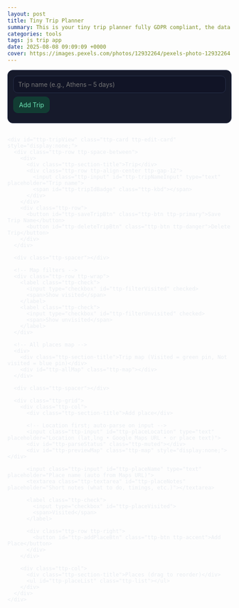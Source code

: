 ```yaml
---
layout: post
title: Tiny Trip Planner
summary: This is your tiny trip planner fully GDPR compliant, the data are stored only on your device.
categories: tools
tags: js trip app
date: 2025-08-08 09:09:09 +0000
cover: https://images.pexels.com/photos/12932264/pexels-photo-12932264.jpeg
---
```


<!-- Tiny Trip Planner (scoped widget) — default Leaflet pins + visited chip + filters + drag/drop -->
<link rel="stylesheet" href="https://unpkg.com/leaflet@1.9.4/dist/leaflet.css" crossorigin>
<script src="https://unpkg.com/leaflet@1.9.4/dist/leaflet.js" crossorigin></script>

<div class="ttp" id="ttp-root">
  <!-- Top nav -->
  <div class="ttp-topbar ttp-card">
    <div class="ttp-row ttp-wrap">
      <input class="ttp-input" id="ttp-newTripName" type="text" placeholder="Trip name (e.g., Athens – 5 days)">
      <button class="ttp-btn ttp-accent" id="ttp-addTripBtn">Add Trip</button>
    </div>
    <div class="ttp-topbar-list" id="ttp-tripList"></div>
  </div>

  <div class="ttp-gap"></div>

  <!-- Content -->
  <div class="ttp-main">
    <div id="ttp-emptyState" class="ttp-card" style="display:none;">
      <div class="ttp-section-title">No trip selected</div>
      <p class="ttp-muted">Create a trip or open one to add places.</p>
    </div>

    <div id="ttp-tripView" class="ttp-card ttp-edit-card" style="display:none;">
      <div class="ttp-row ttp-space-between">
        <div>
          <div class="ttp-section-title">Trip</div>
          <div class="ttp-row ttp-align-center ttp-gap-12">
            <input class="ttp-input" id="ttp-tripNameInput" type="text" placeholder="Trip name">
            <span id="ttp-tripIdBadge" class="ttp-kbd"></span>
          </div>
        </div>
        <div class="ttp-row">
          <button id="ttp-saveTripBtn" class="ttp-btn ttp-primary">Save Trip Name</button>
          <button id="ttp-deleteTripBtn" class="ttp-btn ttp-danger">Delete Trip</button>
        </div>
      </div>

      <div class="ttp-spacer"></div>

      <!-- Map filters -->
      <div class="ttp-row ttp-wrap">
        <label class="ttp-check">
          <input type="checkbox" id="ttp-filterVisited" checked>
          <span>Show visited</span>
        </label>
        <label class="ttp-check">
          <input type="checkbox" id="ttp-filterUnvisited" checked>
          <span>Show unvisited</span>
        </label>
      </div>

      <!-- All places map -->
      <div>
        <div class="ttp-section-title">Trip map (Visited = green pin, Not visited = blue pin)</div>
        <div id="ttp-allMap" class="ttp-map"></div>
      </div>

      <div class="ttp-spacer"></div>

      <div class="ttp-grid">
        <div class="ttp-col">
          <div class="ttp-section-title">Add place</div>

          <!-- Location first; auto-parse on input -->
          <input class="ttp-input" id="ttp-placeLocation" type="text" placeholder="Location (lat,lng • Google Maps URL • or place text)">
          <div id="ttp-parseStatus" class="ttp-muted"></div>
          <div id="ttp-previewMap" class="ttp-map" style="display:none;"></div>

          <input class="ttp-input" id="ttp-placeName" type="text" placeholder="Place name (auto from Maps URL)">
          <textarea class="ttp-textarea" id="ttp-placeNotes" placeholder="Short notes (what to do, timings, etc.)"></textarea>

          <label class="ttp-check">
            <input type="checkbox" id="ttp-placeVisited">
            <span>Visited</span>
          </label>

          <div class="ttp-row ttp-right">
            <button id="ttp-addPlaceBtn" class="ttp-btn ttp-accent">Add Place</button>
          </div>
        </div>

        <div class="ttp-col">
          <div class="ttp-section-title">Places (drag to reorder)</div>
          <ul id="ttp-placeList" class="ttp-list"></ul>
        </div>
      </div>
    </div>
  </div>
</div>

<style>
  /* ---------- SCOPED STYLES ---------- */
  .ttp { --bg:#0f1220; --panel:#161A2B; --panel2:#1B2138; --text:#E8ECF1; --muted:#A7B0C0; --accent:#6EE7B7; --danger:#f87171; --border:#27304a; }
  .ttp * { box-sizing:border-box; }
  .ttp .ttp-main { color:var(--text); }
  .ttp .ttp-card { background:var(--panel2); border:1px solid var(--border); border-radius:12px; padding:12px; }
  .ttp .ttp-edit-card { border-radius:16px; }
  .ttp .ttp-topbar { background:var(--panel); border:1px solid var(--border); }
  .ttp .ttp-gap { height:16px; }
  .ttp .ttp-section-title { font-size:13px; color:var(--muted); text-transform:uppercase; letter-spacing:.08em; margin:4px 0 8px; }
  .ttp .ttp-row { display:flex; gap:8px; align-items:center; }
  .ttp .ttp-space-between { justify-content:space-between; }
  .ttp .ttp-right { justify-content:flex-end; }
  .ttp .ttp-align-center { align-items:center; }
  .ttp .ttp-wrap { flex-wrap:wrap; }
  .ttp .ttp-col { display:flex; flex-direction:column; gap:6px; }
  .ttp .ttp-input, .ttp .ttp-textarea {
    width:100%; background:#111426; color:var(--text); border:1px solid var(--border);
    border-radius:10px; padding:10px; outline:none; font:inherit;
  }
  .ttp .ttp-textarea { min-height:80px; resize:vertical; }
  .ttp .ttp-btn { background:#1f2542; color:var(--text); border:1px solid var(--border); padding:9px 12px; border-radius:10px; cursor:pointer; font:inherit; }
  .ttp .ttp-btn:hover { filter:brightness(1.1); }
  .ttp .ttp-primary { background:#26305b; border-color:#2f3a6e; }
  .ttp .ttp-accent { background:#123c33; border-color:#104235; color:var(--accent); }
  .ttp .ttp-danger { background:#3a1416; border-color:#4a1d20; color:#ffb4b4; }
  .ttp .ttp-muted { color:var(--muted); font-size:13px; }
  .ttp .ttp-kbd { font-family:ui-monospace, SFMono-Regular, Menlo, Consolas, monospace; font-size:12px; padding:1px 6px; border:1px solid var(--border); border-radius:6px; background:#0d1020; color:var(--muted); }
  .ttp .ttp-spacer { height:8px; }
  .ttp .ttp-map { width:100%; height:300px; border-radius:12px; overflow:hidden; border:1px solid var(--border); }
  .ttp .ttp-list { list-style:none; padding:0; margin:0; display:grid; gap:8px; }
  .ttp .ttp-list-item { border:1px solid var(--border); border-radius:10px; padding:10px; background:#13182b; display:grid; gap:8px; }
  .ttp .ttp-title { font-weight:600; color:var(--text); }

  /* actions grid */
  .ttp .ttp-actions { display:grid; grid-template-columns:1fr 1fr; gap:8px; }
  .ttp .ttp-handle-btn { cursor:grab; }
  .ttp .ttp-dragging { opacity:.6; }
  .ttp .ttp-drop-target { outline:2px dashed var(--accent); border-radius:10px; }

  .ttp .ttp-topbar-list { display:flex; gap:8px; flex-wrap:wrap; margin-top:10px; }
  .ttp .ttp-topbar-list .ttp-tripBtn { background:#13182b; border:1px solid var(--border); color:var(--text); padding:8px 10px; border-radius:10px; cursor:pointer; }
  .ttp .ttp-tripBtn.ttp-active { background:#123c33; border-color:#104235; color:var(--accent); }

  /* clickable visited chip */
  .ttp .ttp-chip-btn {
    display:inline-flex; align-items:center; gap:6px;
    font-size:12px; padding:6px 10px; border-radius:999px; border:1px solid var(--border);
    background:#0d1020; color:var(--muted); cursor:pointer; user-select:none;
    justify-content:center; text-align:center;
  }
  .ttp .ttp-chip-btn:hover { filter:brightness(1.1); }
  .ttp .ttp-chip-btn:active { transform: translateY(1px); }
  .ttp .ttp-chip-btn.visited { color:#a3e7c9; border-color:#225a4a; background:#0e2c25; }
  .ttp .ttp-chip-icon { font-size:14px; line-height:1; }
  .ttp .ttp-place-visited .ttp-title { text-decoration: line-through; opacity:.75; }
  .ttp .ttp-check { display:flex; align-items:center; gap:8px; font-size:14px; color:var(--muted); }
</style>

<script>
(function(){
  // ---------- Storage ----------
  const LS_KEY = 'tiny_trip_planner_v8';
  const db = { trips: [], lastTripId: 0, lastPlaceId: 0 };
  const root = document.getElementById('ttp-root');

  function loadDB(){ try{ const raw=localStorage.getItem(LS_KEY); if(raw) Object.assign(db, JSON.parse(raw)); }catch(e){ console.warn('DB load failed', e); } }
  function saveDB(){ localStorage.setItem(LS_KEY, JSON.stringify(db)); }
  function nextTripId(){ db.lastTripId+=1; saveDB(); return db.lastTripId; }
  function nextPlaceId(){ db.lastPlaceId+=1; saveDB(); return db.lastPlaceId; }

  // ---------- Helpers ----------
  function getEl(id){ return root.querySelector('#'+id); }
  const els = {
    newTripName: getEl('ttp-newTripName'),
    addTripBtn: getEl('ttp-addTripBtn'),
    tripList: getEl('ttp-tripList'),
    emptyState: getEl('ttp-emptyState'),
    tripView: getEl('ttp-tripView'),
    tripNameInput: getEl('ttp-tripNameInput'),
    tripIdBadge: getEl('ttp-tripIdBadge'),
    saveTripBtn: getEl('ttp-saveTripBtn'),
    deleteTripBtn: getEl('ttp-deleteTripBtn'),

    placeLocation: getEl('ttp-placeLocation'),
    placeName: getEl('ttp-placeName'),
    placeNotes: getEl('ttp-placeNotes'),
    placeVisited: getEl('ttp-placeVisited'),
    parseStatus: getEl('ttp-parseStatus'),
    previewMap: getEl('ttp-previewMap'),
    addPlaceBtn: getEl('ttp-addPlaceBtn'),
    placeList: getEl('ttp-placeList'),

    allMap: getEl('ttp-allMap'),
    filterVisited: getEl('ttp-filterVisited'),
    filterUnvisited: getEl('ttp-filterUnvisited'),
  };

  function addTrip(name){
    const t = { id: nextTripId(), name: name || `Trip ${db.lastTripId}`, createdAt: Date.now(), places: [] };
    db.trips.push(t); saveDB(); return t;
  }
  function getTrip(id){ return db.trips.find(t=>t.id===id); }
  function updateTripName(id, name){ const t=getTrip(id); if(t){ t.name=name; saveDB(); } }
  function deleteTrip(id){ const i=db.trips.findIndex(t=>t.id===id); if(i>-1){ db.trips.splice(i,1); saveDB(); } }

  function addPlace(tripId, {name, notes, lat, lng, locationInput, visited}){
    const t=getTrip(tripId); if(!t) return;
    t.places.push({
      id: nextPlaceId(),
      name: name || `Place ${db.lastPlaceId}`,
      notes: notes||'',
      lat, lng,
      locationInput: locationInput||'',
      visited: !!visited,
      createdAt: Date.now()
    });
    saveDB();
  }
  function updatePlace(tripId, placeId, patch){
    const t=getTrip(tripId); if(!t) return;
    const p=t.places.find(x=>x.id===placeId);
    if(p){ Object.assign(p, patch); saveDB(); }
  }
  function deletePlace(tripId, placeId){
    const t=getTrip(tripId); if(!t) return;
    const i=t.places.findIndex(x=>x.id===placeId);
    if(i>-1){ t.places.splice(i,1); saveDB(); }
  }
  function movePlace(tripId, fromIdx, toIdx){
    const t=getTrip(tripId); if(!t) return;
    if(fromIdx===toIdx || fromIdx<0 || toIdx<0 || fromIdx>=t.places.length || toIdx>t.places.length) return;
    const [item] = t.places.splice(fromIdx,1);
    t.places.splice(toIdx,0,item);
    saveDB();
  }

  function formatLatLng(lat,lng){ return `${Number(lat).toFixed(6)}, ${Number(lng).toFixed(6)}`; }
  function escapeHtml(s){ return String(s||'').replace(/[&<>"']/g,c=>({'&':'&amp;','<':'&gt;','>':'&gt;','"':'&quot;'}[c])); }
  function escapeAttr(s){ return escapeHtml(s).replace(/"/g,'&quot;'); }

  // ---------- Google URL parsers ----------
  function coordsFromGoogleUrl(input){
    try{
      const u = new URL(input);
      const href = u.href;
      const at = href.match(/@(-?\d+\.\d+),\s*(-?\d+\.\d+)/);
      if(at) return {lat:parseFloat(at[1]), lng:parseFloat(at[2])};
      const q = u.searchParams.get('q') || u.searchParams.get('ll');
      if(q){
        const m = q.match(/(-?\d+(\.\d+)?)\s*,\s*(-?\d+(\.\d+)?)/);
        if(m) return {lat:parseFloat(m[1]), lng:parseFloat(m[3])};
      }
      const bang = href.match(/!3d(-?\d+\.\d+)!4d(-?\d+\.\d+)/);
      if(bang) return {lat:parseFloat(bang[1]), lng:parseFloat(bang[2])};
    }catch(e){}
    return null;
  }
  function nameFromGoogleUrl(input){
    try{
      const u = new URL(input);
      const path = u.pathname || '';
      const placeIdx = path.indexOf('/place/');
      if(placeIdx !== -1){
        const seg = path.slice(placeIdx + 7).split('/')[0];
        const plusFixed = seg.replace(/\+/g,' ');
        let decoded = decodeURIComponent(plusFixed);
        decoded = decoded.replace(/`/g, "'").replace(/\s+/g,' ').trim();
        if(decoded) return decoded;
      }
      const q = u.searchParams.get('q');
      if(q && !/^-?\d+(\.\d+)?\s*,\s*-?\d+(\.\d+)?$/.test(q)){
        const plusFixed = q.replace(/\+/g,' ');
        let decoded = decodeURIComponent(plusFixed).replace(/`/g,"'").replace(/\s+/g,' ').trim();
        if(decoded) return decoded;
      }
    }catch(e){}
    return '';
  }

  // ---------- Geocoding (auto, debounced) ----------
  let currentTripId = null;
  let previewLeaflet = null;
  let allMapLeaflet = null;
  let allMapMarkers = [];
  let allMapPolyline = null;

  function setStatus(msg, isErr=false){
    els.parseStatus.textContent = msg || '';
    els.parseStatus.style.color = isErr ? 'var(--danger)' : 'var(--muted)';
  }

  async function parseLocation(input){
    input = (input||'').trim();
    const m = input.match(/^(-?\d+(\.\d+)?)\s*,\s*(-?\d+(\.\d+)?)$/);
    if(m) return {lat:parseFloat(m[1]), lng:parseFloat(m[3]), source:'latlng'};
    if (/(google\.com\/maps|goo\.gl\/maps|maps\.app\.goo\.gl)/.test(input)){
      const c = coordsFromGoogleUrl(input);
      if(c) return {...c, source:'google'};
    }
    const url = `https://nominatim.openstreetmap.org/search?format=jsonv2&q=${encodeURIComponent(input)}&limit=1`;
    const res = await fetch(url, { headers:{'Accept':'application/json'} });
    if(!res.ok) throw new Error('Geocoding failed');
    const j = await res.json();
    if(Array.isArray(j) && j.length>0){
      const hit=j[0];
      return {lat:parseFloat(hit.lat), lng:parseFloat(hit.lon), source:'nominatim'};
    }
    throw new Error('No results for that place');
  }

  function debounce(fn, delay){ let t; return (...a)=>{ clearTimeout(t); t=setTimeout(()=>fn(...a), delay); }; }
  const autoParse = debounce(async ()=>{
    const input = els.placeLocation.value.trim();
    if(!input){ els.previewMap.style.display='none'; setStatus(''); return; }
    try{
      setStatus('Finding location…');
      const res = await parseLocation(input);
      setStatus(`OK (${res.source}) → ${formatLatLng(res.lat,res.lng)}`);
      if(previewLeaflet && previewLeaflet.remove) previewLeaflet.remove();
      previewLeaflet = showSinglePin(els.previewMap, res.lat, res.lng, false);
      els.previewMap.style.display='block';
      els.previewMap.dataset.lat = res.lat;
      els.previewMap.dataset.lng = res.lng;
      if (/(google\.com\/maps|goo\.gl\/maps|maps\.app\.goo\.gl)/.test(input)){
        const nm = nameFromGoogleUrl(input);
        if(nm && !els.placeName.value) els.placeName.value = nm;
      }
    }catch(e){
      setStatus(`Error: ${e.message}`, true);
      els.previewMap.style.display='none';
    }
  }, 400);

  // ---------- Default Leaflet pin icons (blue/green) ----------
  const defaultShadowUrl = 'https://unpkg.com/leaflet@1.9.4/dist/images/marker-shadow.png';
  const visitedIcon = new L.Icon({
    iconUrl: 'https://raw.githubusercontent.com/pointhi/leaflet-color-markers/master/img/marker-icon-green.png',
    shadowUrl: defaultShadowUrl,
    iconSize: [25,41], iconAnchor: [12,41], popupAnchor: [1,-34], shadowSize: [41,41]
  });
  const unvisitedIcon = new L.Icon({
    iconUrl: 'https://raw.githubusercontent.com/pointhi/leaflet-color-markers/master/img/marker-icon-blue.png',
    shadowUrl: defaultShadowUrl,
    iconSize: [25,41], iconAnchor: [12,41], popupAnchor: [1,-34], shadowSize: [41,41]
  });
  function pinIcon(visited){ return visited ? visitedIcon : unvisitedIcon; }

  // ---------- Map helpers ----------
  function showSinglePin(el, lat, lng, visited){
    el.innerHTML='';
    const map = L.map(el).setView([lat,lng], 14);
    L.tileLayer('https://{s}.tile.openstreetmap.org/{z}/{x}/{y}.png', {
      maxZoom:19, attribution:'&copy; <a href="https://www.openstreetmap.org/">OpenStreetMap</a> contributors'
    }).addTo(map);
    L.marker([lat,lng], { icon: pinIcon(visited) }).addTo(map);
    setTimeout(()=>map.invalidateSize(),100);
    return map;
  }

  function renderAllPlacesMap(){
    const t=getTrip(currentTripId); if(!t) return;
    if(!allMapLeaflet){
      allMapLeaflet = L.map(els.allMap).setView([0,0], 2);
      L.tileLayer('https://{s}.tile.openstreetmap.org/{z}/{x}/{y}.png', {
        maxZoom:19, attribution:'&copy; <a href="https://www.openstreetmap.org/">OpenStreetMap</a> contributors'
      }).addTo(allMapLeaflet);
      setTimeout(()=>allMapLeaflet.invalidateSize(), 100);
    }
    // clear
    allMapMarkers.forEach(m=>allMapLeaflet.removeLayer(m));
    allMapMarkers = [];
    if(allMapPolyline){ allMapLeaflet.removeLayer(allMapPolyline); allMapPolyline=null; }

    const showVisited = els.filterVisited.checked;
    const showUnvisited = els.filterUnvisited.checked;

    const ordered = getTrip(currentTripId).places.slice();
    const visible = ordered.filter(p => (p.visited && showVisited) || (!p.visited && showUnvisited));
    const latlngs = [];

    for(const p of visible){
      const marker = L.marker([p.lat,p.lng], { icon: pinIcon(p.visited) })
        .addTo(allMapLeaflet)
        .bindPopup(`<strong>${escapeHtml(p.name)}</strong>${p.visited ? ' <span style="opacity:.7;">(visited)</span>' : ''}<br/>${formatLatLng(p.lat,p.lng)}`);
      allMapMarkers.push(marker);
      latlngs.push([p.lat, p.lng]);
    }

    if(latlngs.length >= 2){
      allMapPolyline = L.polyline(latlngs, { weight:3 }).addTo(allMapLeaflet);
    }

    if(latlngs.length){
      allMapLeaflet.fitBounds(L.latLngBounds(latlngs), { padding:[20,20] });
    }else{
      allMapLeaflet.setView([0,0], 2);
    }
  }

  // ---------- UI ----------
  function renderTrips(){
    els.tripList.innerHTML='';
    const sorted=[...db.trips].sort((a,b)=>b.createdAt-a.createdAt);
    for(const t of sorted){
      const btn=document.createElement('button');
      btn.className='ttp-tripBtn' + (t.id===currentTripId ? ' ttp-active' : '');
      btn.textContent = `${t.name} (#${t.id})`;
      btn.addEventListener('click',()=>openTrip(t.id));
      els.tripList.appendChild(btn);
    }
  }

  function openTrip(id){
    currentTripId = id;
    const t=getTrip(id); if(!t) return;
    els.emptyState.style.display='none';
    els.tripView.style.display='block';
    els.tripNameInput.value=t.name;
    els.tripIdBadge.textContent=`Trip #${t.id}`;
    renderTrips();
    renderPlaces();
    renderAllPlacesMap();
  }

  function renderPlaces(){
    const t=getTrip(currentTripId);
    if(!t) return;
    els.placeList.innerHTML='';

    t.places.forEach((p, idx)=>{
      const li=document.createElement('li');
      li.className='ttp-list-item' + (p.visited ? ' ttp-place-visited' : '');
      li.dataset.index = idx;

      li.innerHTML=`
        <div>
          <div class="ttp-title">${escapeHtml(p.name)}</div>
          <div class="ttp-muted">#${p.id} • ${formatLatLng(p.lat,p.lng)}</div>
          <div class="ttp-muted">${escapeHtml(p.notes||'')}</div>
        </div>

        <div class="ttp-actions">
          <button class="ttp-btn ttp-primary" data-edit="${p.id}">✏️ Edit</button>
          <button class="ttp-btn ttp-danger" data-del="${p.id}">🗑️ Delete</button>

          <button class="ttp-btn ttp-handle-btn" draggable="true" data-handle="${idx}" title="Drag to reorder">↕️ Reorder</button>
          <button class="ttp-chip-btn ${p.visited ? 'visited':''}" data-chip="${p.id}" aria-pressed="${p.visited ? 'true':'false'}" title="Toggle visited">
            <span class="ttp-chip-icon">${p.visited ? '✅' : '🗺️'}</span>
            <span>${p.visited ? 'Visited' : 'Mark visited'}</span>
          </button>
        </div>
      `;

      // clickable visited chip
      li.querySelector(`[data-chip="${p.id}"]`).addEventListener('click', ()=>{
        updatePlace(t.id, p.id, { visited: !p.visited });
        renderPlaces();
        renderAllPlacesMap();
      });

      // delete
      li.querySelector('[data-del]').addEventListener('click',()=>{
        if(confirm('Delete this place?')){ deletePlace(t.id, p.id); renderPlaces(); renderTrips(); renderAllPlacesMap(); }
      });

      // edit inline
      li.querySelector('[data-edit]').addEventListener('click',()=>editPlaceInline(t.id,p));

      // drag & drop — handle initiates drag, items accept drop
      const handle = li.querySelector(`[data-handle="${idx}"]`);
      handle.addEventListener('dragstart', (ev)=>{
        ev.dataTransfer.setData('text/plain', String(idx));
        li.classList.add('ttp-dragging');
      });
      handle.addEventListener('dragend', ()=> li.classList.remove('ttp-dragging'));
      li.addEventListener('dragover', (ev)=>{ ev.preventDefault(); li.classList.add('ttp-drop-target'); });
      li.addEventListener('dragleave', ()=> li.classList.remove('ttp-drop-target'));
      li.addEventListener('drop', (ev)=>{
        ev.preventDefault();
        li.classList.remove('ttp-drop-target');
        const from = parseInt(ev.dataTransfer.getData('text/plain'),10);
        const to = parseInt(li.dataset.index,10);
        if(Number.isInteger(from) && Number.isInteger(to)){
          movePlace(t.id, from, to + (from < to ? 1 : 0));
          renderPlaces();
          renderAllPlacesMap();
        }
      });

      els.placeList.appendChild(li);
    });
  }

  function editPlaceInline(tripId, p){
    const container=document.createElement('div');
    container.className='ttp-list-item';
    container.innerHTML=`
      <div class="ttp-title">Edit: ${escapeHtml(p.name)}</div>

      <!-- Location first; auto parse -->
      <input class="ttp-input" id="eLoc" value="${escapeAttr(p.locationInput || formatLatLng(p.lat,p.lng))}" placeholder="Location (lat,lng / GMaps URL / place text)">
      <div id="eStatus" class="ttp-muted"></div>
      <div id="eMap" class="ttp-map" style="display:none;"></div>

      <input class="ttp-input" id="eName" value="${escapeAttr(p.name)}" placeholder="Place name">
      <textarea class="ttp-textarea" id="eNotes" placeholder="Notes">${escapeHtml(p.notes||'')}</textarea>

      <div class="ttp-row ttp-right">
        <button class="ttp-btn ttp-primary" id="eSave">Save</button>
        <button class="ttp-btn" id="eCancel">Cancel</button>
      </div>
    `;
    els.placeList.prepend(container);

    let newCoords = {lat:p.lat, lng:p.lng};

    const eLoc = container.querySelector('#eLoc');
    const eName = container.querySelector('#eName');
    const eStatus = container.querySelector('#eStatus');
    const eMap = container.querySelector('#eMap');

    function setStatusInline(msg,isErr=false){ eStatus.textContent=msg||''; eStatus.style.color=isErr?'var(--danger)':'var(--muted)'; }

    const doAuto = debounce(async ()=>{
      const input = eLoc.value.trim();
      if(!input){ eMap.style.display='none'; setStatusInline(''); return; }
      try{
        setStatusInline('Finding location…');
        const res = await parseLocation(input);
        newCoords = {lat:res.lat, lng:res.lng};
        setStatusInline(`OK (${res.source}) → ${formatLatLng(res.lat,res.lng)}`);
        showSinglePin(eMap, res.lat, res.lng, p.visited); eMap.style.display='block';
        if (/(google\.com\/maps|goo\.gl\/maps|maps\.app\.goo\.gl)/.test(input)){
          const nm = nameFromGoogleUrl(input);
          if(nm && (!eName.value || /^Place \d+$/.test(eName.value))) eName.value = nm;
        }
      }catch(err){
        setStatusInline(`Error: ${err.message}`, true);
        eMap.style.display='none';
      }
    }, 400);

    eLoc.addEventListener('input', doAuto);
    // initial map
    showSinglePin(eMap, p.lat, p.lng, p.visited); eMap.style.display='block';

    container.querySelector('#eSave').addEventListener('click',()=>{
      const name = eName.value.trim() || p.name;
      const notes = container.querySelector('#eNotes').value;
      const locationInput = eLoc.value.trim();
      updatePlace(tripId, p.id, { name, notes, lat:newCoords.lat, lng:newCoords.lng, locationInput });
      renderPlaces();
      renderAllPlacesMap();
    });
    container.querySelector('#eCancel').addEventListener('click',()=>renderPlaces());
  }

  // ---------- Events ----------
  els.addTripBtn.addEventListener('click', ()=>{
    const name = els.newTripName.value.trim();
    const t = addTrip(name);
    els.newTripName.value='';
    renderTrips(); openTrip(t.id);
  });

  els.saveTripBtn.addEventListener('click', ()=>{
    const name = els.tripNameInput.value.trim();
    if(currentTripId && name) { updateTripName(currentTripId, name); renderTrips(); }
  });

  els.deleteTripBtn.addEventListener('click', ()=>{
    if(!currentTripId) return;
    const t=getTrip(currentTripId); if(!t) return;
    if(confirm(`Delete "${t.name}" and all its places?`)){
      deleteTrip(currentTripId);
      currentTripId=null;
      els.tripView.style.display='none';
      els.emptyState.style.display='block';
      renderTrips();
    }
  });

  // Auto-parse while typing in "Add place"
  els.placeLocation.addEventListener('input', autoParse);

  els.addPlaceBtn.addEventListener('click', ()=>{
    if(!currentTripId) return;
    const name = els.placeName.value.trim();
    const notes = els.placeNotes.value;
    const locInput = els.placeLocation.value.trim();
    const lat = parseFloat(els.previewMap.dataset.lat);
    const lng = parseFloat(els.previewMap.dataset.lng);
    const visited = !!els.placeVisited.checked;
    if(!isFinite(lat) || !isFinite(lng)){
      alert('Type a location (URL / text / lat,lng) and wait for it to resolve first.');
      return;
    }
    addPlace(currentTripId, { name, notes, lat, lng, locationInput: locInput, visited });
    // reset
    els.placeName.value=''; els.placeNotes.value=''; els.placeLocation.value=''; els.placeVisited.checked=false;
    els.previewMap.style.display='none'; els.previewMap.dataset.lat=''; els.previewMap.dataset.lng='';
    if(previewLeaflet && previewLeaflet.remove) previewLeaflet.remove(); previewLeaflet=null;
    renderPlaces(); renderTrips(); renderAllPlacesMap();
  });

  // Map filters
  els.filterVisited.addEventListener('change', renderAllPlacesMap);
  els.filterUnvisited.addEventListener('change', renderAllPlacesMap);

  // ---------- Init ----------
  function init(){
    loadDB();
    // render trips
    renderTrips();
    if(db.trips.length===0){
      els.emptyState.style.display='block';
    }else{
      const latest=[...db.trips].sort((a,b)=>b.createdAt-a.createdAt)[0];
      openTrip(latest.id);
    }
  }
  init();
})();
</script>
